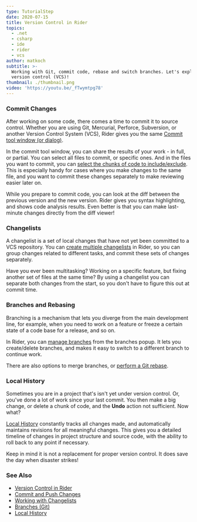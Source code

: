 ```yaml
---
type: TutorialStep
date: 2020-07-15
title: Version Control in Rider
topics:
  - .net
  - csharp
  - ide
  - rider
  - vcs
author: matkoch
subtitle: >-
  Working with Git, commit code, rebase and switch branches. Let's explore
  version control (VCS)!
thumbnail: ./thumbnail.png
video: 'https://youtu.be/_fTwymtpg78'
---
```


### Commit Changes

After working on some code, there comes a time to commit it to source control. Whether you are using Git, Mercurial,
Perforce, Subversion, or another Version Control System (VCS), Rider gives you the same [Commit tool window (or dialog)](https://www.jetbrains.com/help/rider/Commit_and_push_changes.html).

In the commit tool window, you can share the results of your work - in full, or partial. You can select all files to commit,
or specific ones. And in the files you want to commit, you can [select the chunks of code to include/exclude](https://www.jetbrains.com/help/rider/Commit_and_push_changes.html#commit).
This is especially handy for cases where you make changes to the same file, and you want to commit these changes separately
to make reviewing easier later on.

While you prepare to commit code, you can look at the diff between the previous version and the new version. Rider gives
you syntax highlighting, and shows code analysis results. Even better is that you can make last-minute changes directly
from the diff viewer!

### Changelists

A changelist is a set of local changes that have not yet been committed to a VCS repository. You can [create multiple changelists](https://www.jetbrains.com/help/rider/Managing_Changelists.html)
in Rider, so you can group changes related to different tasks, and commit these sets of changes separately.

Have you ever been multitasking? Working on a specific feature, but fixing another set of files at the same time?
By using a changelist you can separate both changes from the start, so you don't have to figure this out at commit time.

### Branches and Rebasing

Branching is a mechanism that lets you diverge from the main development line, for example, when you need to work on a feature
or freeze a certain state of a code base for a release, and so on.

In Rider, you can [manage branches](https://www.jetbrains.com/help/rider/Manage_branches.html) from the branches popup.
It lets you create/delete branches, and makes it easy to switch to a different branch to continue work.

There are also options to merge branches, or [perform a Git rebase](https://www.jetbrains.com/help/rider/Apply_changes_from_one_branch_to_another.html#rebase-branch).

### Local History

Sometimes you are in a project that's isn't yet under version control. Or, you've done a lot of work since your last commit.
You then make a big change, or delete a chunk of code, and the **Undo** action not sufficient. Now what?

[Local History](https://www.jetbrains.com/help/rider/local_history.html) constantly tracks all changes made, and 
automatically maintains revisions for all meaningful changes. This gives you a detailed timeline of changes in project 
structure and source code, with the ability to roll back to any point if necessary.

Keep in mind it is not a replacement for proper version control. It does save the day when disaster strikes!

### See Also

- [Version Control in Rider](https://www.jetbrains.com/help/rider/Version_Control_Integration.html)
- [Commit and Push Changes](https://www.jetbrains.com/help/rider/Commit_and_push_changes.html)
- [Working with Changelists](https://www.jetbrains.com/help/rider/Managing_Changelists.html)
- [Branches (Git)](https://www.jetbrains.com/help/rider/Manage_branches.html)
- [Local History](https://www.jetbrains.com/help/rider/local_history.html)
